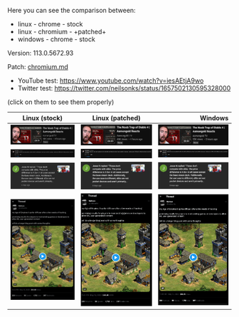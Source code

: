 Here you can see the comparison between:

- linux   - chrome   - stock
- linux   - chromium - +patched+
- windows - chrome   - stock

Version: 113.0.5672.93 

Patch: [chromium.md](../chromium.md#better-text-rendering)

- YouTube test: https://www.youtube.com/watch?v=iesAEtjA9wo
- Twitter test: https://twitter.com/neilsonks/status/1657502130595328000

(click on them to see them properly)

| Linux (stock) | Linux (patched) | Windows |
|----------|:-------------:|------:|
| ![](1-linux_small.png) |  ![](1-linux_small+patched.png) | ![](1-windows_small.png) |
| ![](2-linux_comment.png) |  ![](2-linux_comment+patched.png) | ![](2-windows_comment.png) |
| ![](3-linux_notification.png) |  ![](3-linux_notification+patched.png) | ![](3-windows_notification.png) |
| ![](4-linux_twitter.png) |  ![](4-linux_twitter+patched.png) | ![](4-windows_twitter.png) |

